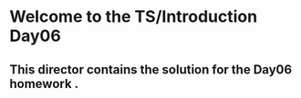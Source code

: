 # Welcome to the TS/Introduction Day06
## This director contains the solution for the Day06 homework .

